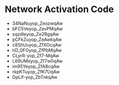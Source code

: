 # Network Activation Code
* 34NaNuyop_ZeozwqAw
* bFC5Veyop_ZevPMqAw
* sqzdIeyop_Ze2RgqAw
* pCFkZuyop_ZeAwkqAw
* c8ShUuyop_ZfXOcqAw
* hD_0FOyop_ZfPbMqAw
* CLyrR-yop_Zf7-MqAw
* L69UMeyop_Zf7w0qAw
* im95Yeyop_ZfA8cqAw
* rkpKTuyop_ZfK7UqAw
* DpLif-yop_ZbTnkqAw